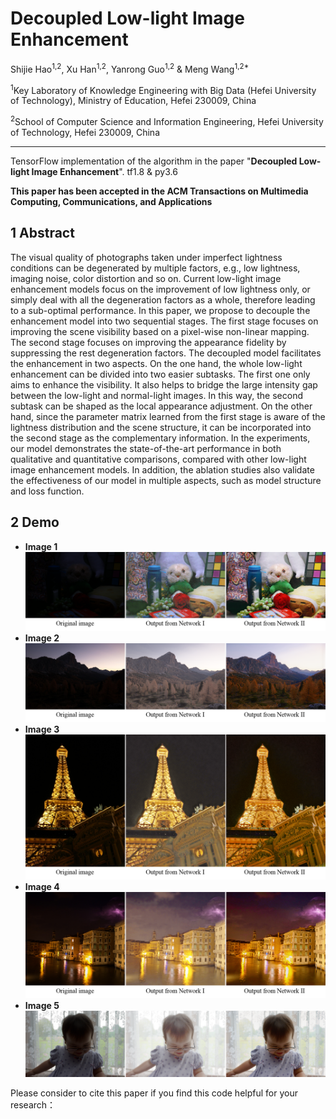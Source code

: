 # Decoupled Low-light Image Enhancement

Shijie Hao<sup>1,2</sup>, Xu Han<sup>1,2</sup>, Yanrong Guo<sup>1,2</sup> & Meng Wang<sup>1,2*</sup>

<sup>1</sup>Key Laboratory of Knowledge Engineering with Big Data (Hefei University of Technology), Ministry of Education, Hefei 230009, China

<sup>2</sup>School of Computer Science and Information Engineering, Hefei University of Technology, Hefei 230009, China

---
TensorFlow implementation of the algorithm in the paper "**Decoupled Low-light Image Enhancement**".
tf1.8 & py3.6

**This paper has been accepted in the ACM Transactions on Multimedia Computing, Communications, and Applications**

## 1 Abstract
The visual quality of photographs taken under imperfect lightness conditions can be degenerated by multiple factors, e.g., low lightness, imaging noise, color distortion and so on. Current low-light image enhancement models focus on the improvement of low lightness only, or simply deal with all the degeneration factors as a whole, therefore leading to a sub-optimal performance. In this paper, we propose to decouple the enhancement model into two sequential stages. The first stage focuses on improving the scene visibility based on a pixel-wise non-linear mapping. The second stage focuses on improving the appearance fidelity by suppressing the rest degeneration factors. The decoupled model facilitates the enhancement in two aspects. On the one hand, the whole low-light enhancement can be divided into two easier subtasks. The first one only aims to enhance the visibility. It also helps to bridge the large intensity gap between the low-light and normal-light images. In this way, the second subtask can be shaped as the local appearance adjustment. On the other hand, since the parameter matrix learned from the first stage is aware of the lightness distribution and the scene structure, it can be incorporated into the second stage as the complementary information. In the experiments, our model demonstrates the state-of-the-art performance in both qualitative and quantitative comparisons, compared with other low-light image enhancement models. In addition, the ablation studies also validate the effectiveness of our model in multiple aspects, such as model structure and loss function.

## 2 Demo
- **Image 1**
![image1](/Demo/fig1.png)
- **Image 2**
![image2](/Demo/fig2.png)
- **Image 3**
![image3](/Demo/fig3.png)
- **Image 4**
![image4](/Demo/fig4.png)
- **Image 5**
![image5](/Demo/fig5.png)

Please consider to cite this paper if you find this code helpful for your research：

```

```
